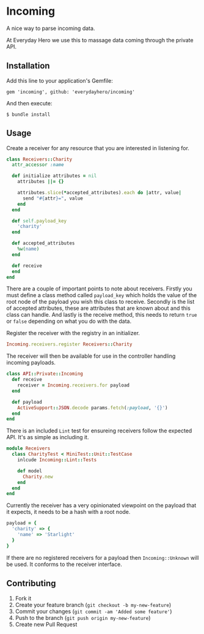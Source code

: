 # Incoming

A nice way to parse incoming data.

At Everyday Hero we use this to massage data coming through the private API.

## Installation

Add this line to your application's Gemfile:

    gem 'incoming', github: 'everydayhero/incoming'

And then execute:

    $ bundle install

## Usage

Create a receiver for any resource that you are interested in listening for.

``` ruby
class Receivers::Charity
  attr_accessor :name

  def initialize attributes = nil
    attributes ||= {}

    attributes.slice(*accepted_attributes).each do |attr, value|
      send "#{attr}=", value
    end
  end

  def self.payload_key
    'charity'
  end

  def accepted_attributes
    %w(name)
  end

  def receive
  end
end
```

There are a couple of important points to note about receivers. Firstly you must define a class method called `payload_key` which holds the value of the root node of the payload you wish this class to receive. Secondly is the list of accepted attributes, these are attributes that are known about and this class can handle. And lastly is the receive method, this needs to return `true` or `false` depending on what you do with the data.

Register the receiver with the registry in an initializer.

``` ruby
Incoming.receivers.register Receivers::Charity
```

The receiver will then be available for use in the controller handling incoming payloads.

``` ruby
class API::Private::Incoming
  def receive
    receiver = Incoming.receivers.for payload
  end

  def payload
    ActiveSupport::JSON.decode params.fetch(:payload, '{}')
  end
end
```

There is an included `Lint` test for ensureing receivers follow the expected API. It's as simple as including it.

``` ruby
module Receivers
  class CharityTest < MiniTest::Unit::TestCase
    inlcude Incoming::Lint::Tests

    def model
      Charity.new
    end
  end
end
```

Currently the receiver has a very opinionated viewpoint on the payload that it expects, it needs to be a hash with a root node.

``` ruby
payload = {
  'charity' => {
    'name' => 'Starlight'
  }
}
```

If there are no registered receivers for a payload then `Incoming::Unknown` will be used. It conforms to the receiver interface.

## Contributing

1. Fork it
2. Create your feature branch (`git checkout -b my-new-feature`)
3. Commit your changes (`git commit -am 'Added some feature'`)
4. Push to the branch (`git push origin my-new-feature`)
5. Create new Pull Request
